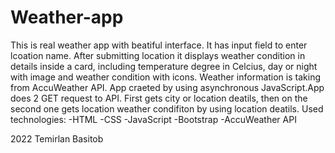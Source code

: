 # Weather-app
This is real weather app with beatiful interface. It has input field to enter lcoation name. After submitting location
it displays  weather condition in details inside a card, including temperature degree in Celcius, day or night with image and weather condition with icons.
Weather information is taking from AccuWeather API. App craeted by using asynchronous JavaScript.App does 2 GET request to API. First gets city or location
deatils, then on the  second one gets location weather condifiton by using location deatils.
Used technologies:
  -HTML
  -CSS
  -JavaScript
  -Bootstrap
  -AccuWeather API
 
 2022 Temirlan Basitob
